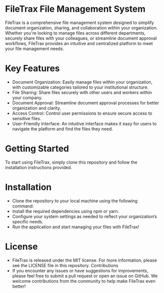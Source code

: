 # FileTrax File Management System
FileTrax is a comprehensive file management system designed to simplify document organization, sharing, and collaboration within your organization. Whether you're looking to manage files across different departments, securely share files with your colleagues, or streamline document approval workflows, FileTrax provides an intuitive and centralized platform to meet your file management needs.

# Key Features
* Document Organization: Easily manage files within your organization, with customizable categories tailored to your institutional structure.
* File Sharing: Share files securely with other users and workers within your company.
* Document Approval: Streamline document approval processes for better organization and clarity.
* Access Control: Control user permissions to ensure secure access to sensitive files.
* User-Friendly Interface: An intuitive interface makes it easy for users to navigate the platform and find the files they need.

# Getting Started
To start using FileTrax, simply clone this repository and follow the installation instructions provided.

# Installation
* Clone the repository to your local machine using the following command:
* Install the required dependencies using npm or yarn.
* Configure your system settings as needed to reflect your organization’s specific needs.
* Run the application and start managing your files with FileTrax!

# License
* FileTrax is released under the MIT license. For more information, please see the LICENSE file in this repository.
Contributions
* If you encounter any issues or have suggestions for improvements, please feel free to submit a pull request or open an issue on GitHub. We welcome contributions from the community to help make FileTrax even better!
